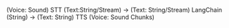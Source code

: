 (Voice: Sound) STT (Text:String/Stream) -> (Text: String/Stream) LangChain (String) -> (Text: String) TTS (Voice: Sound Chunks)
